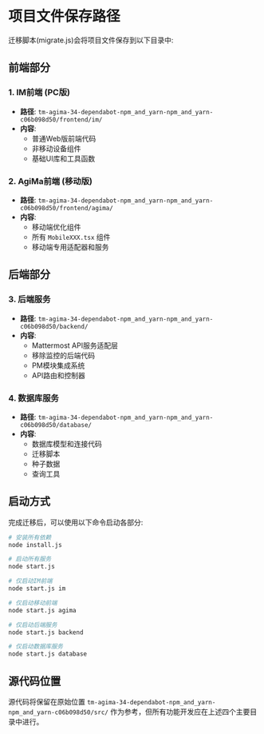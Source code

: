 # 项目文件保存路径

迁移脚本(migrate.js)会将项目文件保存到以下目录中:

## 前端部分

### 1. IM前端 (PC版)
- **路径**: `tm-agima-34-dependabot-npm_and_yarn-npm_and_yarn-c06b098d50/frontend/im/`
- **内容**:
  - 普通Web版前端代码
  - 非移动设备组件
  - 基础UI库和工具函数

### 2. AgiMa前端 (移动版)
- **路径**: `tm-agima-34-dependabot-npm_and_yarn-npm_and_yarn-c06b098d50/frontend/agima/`
- **内容**:
  - 移动端优化组件
  - 所有 `MobileXXX.tsx` 组件
  - 移动端专用适配器和服务

## 后端部分

### 3. 后端服务
- **路径**: `tm-agima-34-dependabot-npm_and_yarn-npm_and_yarn-c06b098d50/backend/`
- **内容**:
  - Mattermost API服务适配层
  - 移除监控的后端代码
  - PM模块集成系统
  - API路由和控制器

### 4. 数据库服务
- **路径**: `tm-agima-34-dependabot-npm_and_yarn-npm_and_yarn-c06b098d50/database/`
- **内容**:
  - 数据库模型和连接代码
  - 迁移脚本
  - 种子数据
  - 查询工具

## 启动方式

完成迁移后，可以使用以下命令启动各部分:

```bash
# 安装所有依赖
node install.js

# 启动所有服务
node start.js

# 仅启动IM前端
node start.js im

# 仅启动移动前端
node start.js agima

# 仅启动后端服务
node start.js backend

# 仅启动数据库服务
node start.js database
```

## 源代码位置

源代码将保留在原始位置 `tm-agima-34-dependabot-npm_and_yarn-npm_and_yarn-c06b098d50/src/` 作为参考，但所有功能开发应在上述四个主要目录中进行。